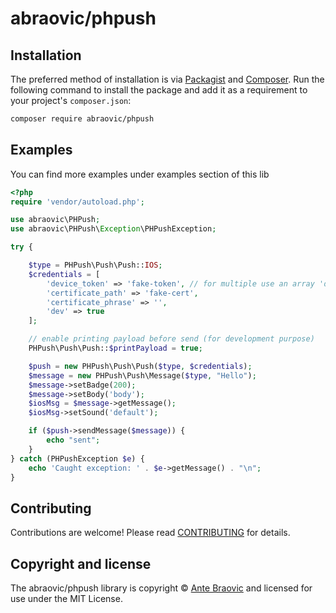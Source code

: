 # abraovic/phpush

## Installation

The preferred method of installation is via [Packagist][] and [Composer][]. Run the following command to install the package and add it as a requirement to your project's `composer.json`:

```bash
composer require abraovic/phpush
```

## Examples

You can find more examples under examples section of this lib

```php
<?php
require 'vendor/autoload.php';

use abraovic\PHPush;
use abraovic\PHPush\Exception\PHPushException;

try {

    $type = PHPush\Push\Push::IOS;
    $credentials = [
        'device_token' => 'fake-token', // for multiple use an array 'device_token' => ['fake-token-1', 'fake-token-2', ...]
        'certificate_path' => 'fake-cert',
        'certificate_phrase' => '',
        'dev' => true
    ];

    // enable printing payload before send (for development purpose)
    PHPush\Push\Push::$printPayload = true;

    $push = new PHPush\Push\Push($type, $credentials);
    $message = new PHPush\Push\Message($type, "Hello");
    $message->setBadge(200);
    $message->setBody('body');
    $iosMsg = $message->getMessage();
    $iosMsg->setSound('default');

    if ($push->sendMessage($message)) {
        echo "sent";
    }
} catch (PHPushException $e) {
    echo 'Caught exception: ' . $e->getMessage() . "\n";
}
```

## Contributing

Contributions are welcome! Please read [CONTRIBUTING][] for details.


## Copyright and license

The abraovic/phpush library is copyright © [Ante Braovic](http://antebraovic.me) and licensed for use under the MIT License.

[packagist]: https://packagist.org/packages/abraovic/phpush
[composer]: http://getcomposer.org/
[contributing]: https://github.com/abraovic/phpush/blob/master/CONTRIBUTORS.md